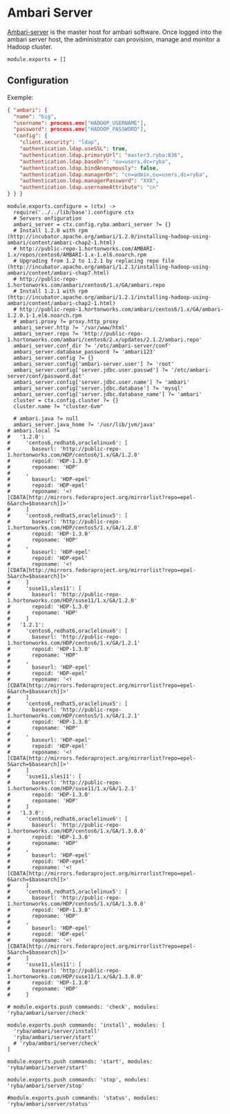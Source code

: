 
# Ambari Server

[Ambari-server][Ambari-server] is the master host for ambari software.
Once logged into the ambari server host, the administrator can  provision, 
manage and monitor a Hadoop cluster.
    
    module.exports = []

## Configuration
 
Exemple:
 
```json
{ "ambari": {
  "name": "big",
  "username": process.env["HADOOP_USERNAME"],
  "password": process.env["HADOOP_PASSWORD"],
  "config": {
    "client.security": "ldap",
    "authentication.ldap.useSSL": true,
    "authentication.ldap.primaryUrl": "master3.ryba:636",
    "authentication.ldap.baseDn": "ou=users,dc=ryba",
    "authentication.ldap.bindAnonymously": false,
    "authentication.ldap.managerDn": "cn=admin,ou=users,dc=ryba",
    "authentication.ldap.managerPassword": "XXX",
    "authentication.ldap.usernameAttribute": "cn"
} } }
```
 
    
    module.exports.configure = (ctx) ->
      require('../../lib/base').configure ctx
      # Servers onfiguration
      ambari_server = ctx.config.ryba.ambari_server ?= {}
      # Install 1.2.0 with rpm (http://incubator.apache.org/ambari/1.2.0/installing-hadoop-using-ambari/content/ambari-chap2-1.html)
      # http://public-repo-1.hortonworks.com/AMBARI-1.x/repos/centos6/AMBARI-1.x-1.el6.noarch.rpm
      # Upgrading from 1.2 to 1.2.1 by replacing repo file (http://incubator.apache.org/ambari/1.2.1/installing-hadoop-using-ambari/content/ambari-chap7.html)
      # http://public-repo-1.hortonworks.com/ambari/centos6/1.x/GA/ambari.repo
      # Install 1.2.1 with rpm (http://incubator.apache.org/ambari/1.2.1/installing-hadoop-using-ambari/content/ambari-chap2-1.html)
      # http://public-repo-1.hortonworks.com/ambari/centos6/1.x/GA/ambari-1.2.0.1-1.el6.noarch.rpm
      # ambari.proxy ?= proxy.http_proxy
      ambari_server.http ?= '/var/www/html'
      ambari_server.repo ?= 'http://public-repo-1.hortonworks.com/ambari/centos6/2.x/updates/2.1.2/ambari.repo'
      ambari_server.conf_dir ?= '/etc/ambari-server/conf'
      ambari_server.database_password ?= 'ambari123'
      ambari_server.config ?= {}
      ambari_server.config['ambari-server.user'] ?= 'root'
      ambari_server.config['server.jdbc.user.passwd'] ?= '/etc/ambari-server/conf/password.dat'
      ambari_server.config['server.jdbc.user.name'] ?= 'ambari'
      ambari_server.config['server.jdbc.database'] ?= 'mysql'
      ambari_server.config['server.jdbc.database_name'] ?= 'ambari'
      cluster = ctx.config.cluster ?= {}
      cluster.name ?= "cluster-6vm"

      # ambari.java ?= null
      ambari_server.java_home ?= '/usr/lib/jvm/java'
    # ambari.local ?= 
    #   '1.2.0':
    #     'centos6,redhat6,oraclelinux6': [
    #       baseurl: 'http://public-repo-1.hortonworks.com/HDP/centos6/1.x/GA/1.2.0'
    #       repoid: 'HDP-1.3.0'
    #       reponame: 'HDP'
    #     ,
    #       baseurl: 'HDP-epel'
    #       repoid: 'HDP-epel'
    #       reponame: '<![CDATA[http://mirrors.fedoraproject.org/mirrorlist?repo=epel-6&arch=$basearch]]>'
    #     ]
    #     'centos6,redhat5,oraclelinux5': [
    #       baseurl: 'http://public-repo-1.hortonworks.com/HDP/centos5/1.x/GA/1.2.0'
    #       repoid: 'HDP-1.3.0'
    #       reponame: 'HDP'
    #     ,
    #       baseurl: 'HDP-epel'
    #       repoid: 'HDP-epel'
    #       reponame: '<![CDATA[http://mirrors.fedoraproject.org/mirrorlist?repo=epel-5&arch=$basearch]]>'
    #     ]
    #     'suse11,sles11': [
    #       baseurl: 'http://public-repo-1.hortonworks.com/HDP/suse11/1.x/GA/1.2.0'
    #       repoid: 'HDP-1.3.0'
    #       reponame: 'HDP'
    #     ]
    #   '1.2.1':
    #     'centos6,redhat6,oraclelinux6': [
    #       baseurl: 'http://public-repo-1.hortonworks.com/HDP/centos6/1.x/GA/1.2.1'
    #       repoid: 'HDP-1.3.0'
    #       reponame: 'HDP'
    #     ,
    #       baseurl: 'HDP-epel'
    #       repoid: 'HDP-epel'
    #       reponame: '<![CDATA[http://mirrors.fedoraproject.org/mirrorlist?repo=epel-6&arch=$basearch]]>'
    #     ]
    #     'centos6,redhat5,oraclelinux5': [
    #       baseurl: 'http://public-repo-1.hortonworks.com/HDP/centos5/1.x/GA/1.2.1'
    #       repoid: 'HDP-1.3.0'
    #       reponame: 'HDP'
    #     ,
    #       baseurl: 'HDP-epel'
    #       repoid: 'HDP-epel'
    #       reponame: '<![CDATA[http://mirrors.fedoraproject.org/mirrorlist?repo=epel-5&arch=$basearch]]>'
    #     ]
    #     'suse11,sles11': [
    #       baseurl: 'http://public-repo-1.hortonworks.com/HDP/suse11/1.x/GA/1.2.1'
    #       repoid: 'HDP-1.3.0'
    #       reponame: 'HDP'
    #     ]
    #   '1.3.0':
    #     'centos6,redhat6,oraclelinux6': [
    #       baseurl: 'http://public-repo-1.hortonworks.com/HDP/centos6/1.x/GA/1.3.0.0'
    #       repoid: 'HDP-1.3.0'
    #       reponame: 'HDP'
    #     ,
    #       baseurl: 'HDP-epel'
    #       repoid: 'HDP-epel'
    #       reponame: '<![CDATA[http://mirrors.fedoraproject.org/mirrorlist?repo=epel-6&arch=$basearch]]>'
    #     ]
    #     'centos6,redhat5,oraclelinux5': [
    #       baseurl: 'http://public-repo-1.hortonworks.com/HDP/centos5/1.x/GA/1.3.0.0'
    #       repoid: 'HDP-1.3.0'
    #       reponame: 'HDP'
    #     ,
    #       baseurl: 'HDP-epel'
    #       repoid: 'HDP-epel'
    #       reponame: '<![CDATA[http://mirrors.fedoraproject.org/mirrorlist?repo=epel-5&arch=$basearch]]>'
    #     ]
    #     'suse11,sles11': [
    #       baseurl: 'http://public-repo-1.hortonworks.com/HDP/suse11/1.x/GA/1.3.0.0'
    #       repoid: 'HDP-1.3.0'
    #       reponame: 'HDP'
    #     ]

    # module.exports.push commands: 'check', modules: 'ryba/ambari/server/check'

    module.exports.push commands: 'install', modules: [
      'ryba/ambari/server/install'
      'ryba/ambari/server/start'
      # 'ryba/ambari/server/check'
    ]

    module.exports.push commands: 'start', modules: 'ryba/ambari/server/start'

    module.exports.push commands: 'stop', modules: 'ryba/ambari/server/stop'

    #module.exports.push commands: 'status', modules: 'ryba/ambari/server/status'
[Ambari-server]: http://ambari.apache.org
